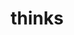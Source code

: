 ---
title: "thinks"
description: "Write whatever comes to mind"
slug: "thinks"
image: "think.jpg"
---